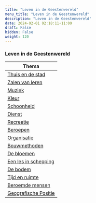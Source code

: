```yaml
---
title: "Leven in de Geestenwereld"
menu_title: "Leven in de Geestenwereld"
description: "Leven in de Geestenwereld"
date: 2024-02-01 02:18:11+11:00
draft: False
hidden: False
weight: 120
---
```

### Leven in de Geestenwereld

| **Thema**
|---
| [Thuis en de stad](/11-nl-life-after-death/11-12-nl-life-in-spirit-world/11-12-1-nl-home-and-city/)
| [Zalen van leren](/11-nl-life-after-death/11-12-nl-life-in-spirit-world/11-12-2-nl-halls-of-learning/)
| [Muziek](/11-nl-life-after-death/11-12-nl-life-in-spirit-world/11-12-3-nl-music/)
| [Kleur](/11-nl-life-after-death/11-12-nl-life-in-spirit-world/11-12-4-nl-colour/)
| [Schoonheid](/11-nl-life-after-death/11-12-nl-life-in-spirit-world/11-12-5-nl-beauty/)
| [Dienst](/11-nl-life-after-death/11-12-nl-life-in-spirit-world/11-12-6-nl-service/)
| [Recreatie](/11-nl-life-after-death/11-12-nl-life-in-spirit-world/11-12-7-nl-recreation/)
| [Beroepen](/11-nl-life-after-death/11-12-nl-life-in-spirit-world/11-12-8-nl-occupations/)
| [Organisatie](/11-nl-life-after-death/11-12-nl-life-in-spirit-world/11-12-9-nl-organisation/)
| [Bouwmethoden](/11-nl-life-after-death/11-12-nl-life-in-spirit-world/11-12-10-nl-building-methods/)
| [De bloemen](/11-nl-life-after-death/11-12-nl-life-in-spirit-world/11-12-11-nl-the-flowers/)
| [Een les in schepping](/11-nl-life-after-death/11-12-nl-life-in-spirit-world/11-12-12-nl-teaching-in-creation/)
| [De bodem](/11-nl-life-after-death/11-12-nl-life-in-spirit-world/11-12-13-nl-the-soil/)
| [Tijd en ruimte](/11-nl-life-after-death/11-12-nl-life-in-spirit-world/11-12-14-nl-time-and-space/)
| [Beroemde mensen](/11-nl-life-after-death/11-12-nl-life-in-spirit-world/11-12-15-nl-famous-people/)
| [Geografische Positie](/11-nl-life-after-death/11-12-nl-life-in-spirit-world/11-12-16-nl-geographical-position/)
